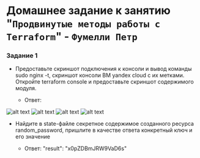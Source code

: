 # Домашнее задание к занятию "`Продвинутые методы работы с Terraform`" - `Фумелли Петр`

### Задание 1

* Предоставьте скриншот подключения к консоли и вывод команды sudo nginx -t, скриншот консоли ВМ yandex cloud с их метками. Откройте terraform console и предоставьте скриншот содержимого модуля.

  * Ответ:

![alt text](https://github.com/PeterFumelli/terraform-intro/blob/master/img/analytics-vm.png)
![alt text](https://github.com/PeterFumelli/terraform-intro/blob/master/img/module.marketing_vm.png)
![alt text](https://github.com/PeterFumelli/terraform-intro/blob/master/img/module.marketing_vm.png)
![alt text](https://github.com/PeterFumelli/terraform-intro/blob/master/img/nginx-t.png)

* Найдите в state-файле секретное содержимое созданного ресурса random_password, пришлите в качестве ответа конкретный ключ и его значение

  * Ответ: "result": "x0pZDBmJRW9VaD6s"
